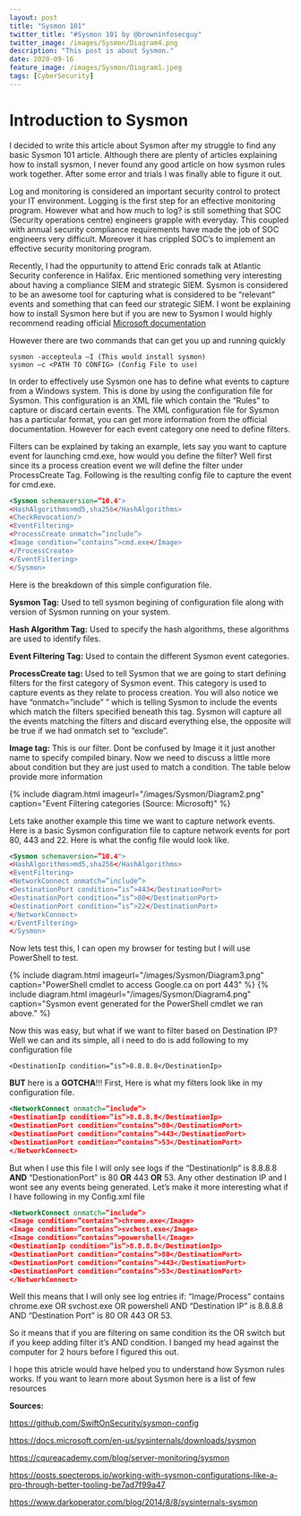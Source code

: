```yaml
---
layout: post
title: "Sysmon 101"
twitter_title: "#Sysmon 101 by @browninfosecguy"
twitter_image: /images/Sysmon/Diagram4.png
description: "This post is about Sysmon."
date: 2020-09-16
feature_image: /images/Sysmon/Diagram1.jpeg 
tags: [CyberSecurity]
---
```


# Introduction to Sysmon

I decided to write this article about Sysmon after my struggle to find any basic Sysmon 101 article. 
Although there are plenty of articles explaining how to install sysmon, I never found any good article on how sysmon rules 
work together. After some error and trials I was finally able to figure it out.
<!--more-->

Log and monitoring is considered an important security control to protect your IT environment. Logging is the first step for
an effective monitoring program. However what and how much to log? is still something that SOC (Security operations centre)
engineers grapple with everyday. This coupled with annual security compliance requirements have made the job of SOC engineers 
very difficult. Moreover it has crippled SOC’s to implement an effective security monitoring program.

Recently, I had the oppurtunity to attend Eric conrads talk at Atlantic Security conference in Halifax. 
Eric mentioned something very interesting about having a compliance SIEM and strategic SIEM. Sysmon is considered to be an 
awesome tool for capturing what is considered to be “relevant” events and something that can feed our strategic SIEM.
I wont be explaining how to install Sysmon here but if you are new to Sysmon I would highly recommend reading official 
[Microsoft documentation](https://docs.microsoft.com/en-us/sysinternals/downloads/sysmon)

However there are two commands that can get you up and running quickly
```
sysmon -accepteula –I (This would install sysmon)
sysmon –c <PATH TO CONFIG> (Config File to use)
```
In order to effectively use Sysmon one has to define what events to capture from a Windows system. This is done by using the configuration file for Sysmon. This configuration is an XML file which contain the “Rules” to capture or discard certain events. The XML configuration file for Sysmon has a particular format, you can get more information from the official documentation. However for each event category one need to define filters.

Filters can be explained by taking an example, lets say you want to capture event for launching cmd.exe, how would you define the filter? Well first since its a process creation event we will define the filter under ProcessCreate Tag. Following is the resulting config file to capture the event for cmd.exe.

```xml
<Sysmon schemaversion=”10.4">
<HashAlgorithms>md5,sha256</HashAlgorithms>
<CheckRevocation/>
<EventFiltering>
<ProcessCreate onmatch=”include”>
<Image condition=”contains”>cmd.exe</Image>
</ProcessCreate>
</EventFiltering>
</Sysmon>
```
Here is the breakdown of this simple configuration file.

**Sysmon Tag:** Used to tell sysmon begining of configuration file along with version of Sysmon running on your system.

**Hash Algorithm Tag:** Used to specify the hash algorithms, these algorithms are used to identify files.

**Event Filtering Tag:** Used to contain the different Sysmon event categories.

**ProcessCreate tag:** Used to tell Sysmon that we are going to start defining filters for the first category of Sysmon event. This category is used to capture events as they relate to process creation. You will also notice we have “onmatch=”include” ” which is telling Sysmon to include the events which match the filters specified beneath this tag. Sysmon will capture all the events matching the filters and discard everything else, the opposite will be true if we had onmatch set to “exclude”.

**Image tag:** This is our filter. Dont be confused by Image it it just another name to specify compiled binary.
Now we need to discuss a little more about condition but they are just used to match a condition. The table below provide more information

{% include diagram.html imageurl="/images/Sysmon/Diagram2.png" caption="Event Filtering categories (Source: Microsoft)" %}

Lets take another example this time we want to capture network events. Here is a basic Sysmon configuration file to capture network events for port 80, 443 and 22. Here is what the config file would look like.
```xml
<Sysmon schemaversion=”10.4">
<HashAlgorithms>md5,sha256</HashAlgorithms>
<EventFiltering>
<NetworkConnect onmatch=”include”>
<DestinationPort condition=”is”>443</DestinationPort>
<DestinationPort condition=”is”>80</DestinationPort>
<DestinationPort condition=”is”>22</DestinationPort>
</NetworkConnect>
</EventFiltering>
</Sysmon>
```
Now lets test this, I can open my browser for testing but I will use PowerShell to test.

{% include diagram.html imageurl="/images/Sysmon/Diagram3.png" caption="PowerShell cmdlet to access Google.ca on port 443" %}
{% include diagram.html imageurl="/images/Sysmon/Diagram4.png" caption="Sysmon event generated for the PowerShell cmdlet we ran above." %}

Now this was easy, but what if we want to filter based on Destination IP? Well we can and its simple, all i need to do is add following to my configuration file

```
<DestinationIp condition=“is”>8.8.8.8</DestinationIp>
```
**BUT** here is a **GOTCHA**!!!
First, Here is what my filters look like in my configuration file.
```xml
<NetworkConnect onmatch=”include”>
<DestinationIp condition=”is”>8.8.8.8</DestinationIp>
<DestinationPort condition=”contains”>80</DestinationPort>
<DestinationPort condition=”contains”>443</DestinationPort>
<DestinationPort condition=“contains”>53</DestinationPort>
</NetworkConnect>
```
But when I use this file I will only see logs if the “DestinationIp” is 8.8.8.8 **AND** “DestionationPort” is 80 **OR** 443 **OR** 53. Any other destination IP and I wont see any events being generated.
Let’s make it more interesting what if I have following in my Config.xml file

```xml
<NetworkConnect onmatch=”include”>
<Image condition=”contains”>chrome.exe</Image>
<Image condition=”contains”>svchost.exe</Image>
<Image condition=”contains”>powershell</Image>
<DestinationIp condition=”is”>8.8.8.8</DestinationIp>
<DestinationPort condition=”contains”>80</DestinationPort>
<DestinationPort condition=”contains”>443</DestinationPort>
<DestinationPort condition=“contains”>53</DestinationPort>
</NetworkConnect>
```
Well this means that I will only see log entries if:
“Image/Process” contains chrome.exe OR svchost.exe OR powershell AND “Destination IP” is 8.8.8.8 AND “Destination Port” is 80 OR 443 OR 53.

So it means that if you are filtering on same condition its the OR switch but if you keep adding filter it’s AND condition. I banged my head against the computer for 2 hours before I figured this out.

I hope this atricle would have helped you to understand how Sysmon rules works. If you want to learn more about Sysmon here is a list of few resources

**Sources:**

https://github.com/SwiftOnSecurity/sysmon-config

https://docs.microsoft.com/en-us/sysinternals/downloads/sysmon

https://cqureacademy.com/blog/server-monitoring/sysmon

https://posts.specterops.io/working-with-sysmon-configurations-like-a-pro-through-better-tooling-be7ad7f99a47

https://www.darkoperator.com/blog/2014/8/8/sysinternals-sysmon
